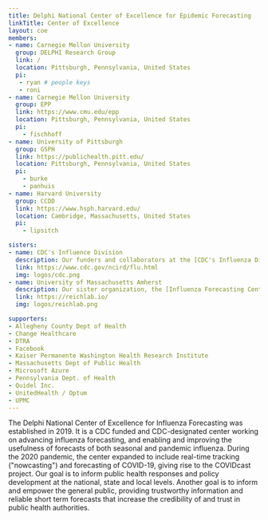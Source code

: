 ```yaml
---
title: Delphi National Center of Excellence for Epidemic Forecasting
linkTitle: Center of Excellence
layout: coe
members:
- name: Carnegie Mellon University
  group: DELPHI Research Group
  link: /
  location: Pittsburgh, Pennsylvania, United States
  pi:
   - ryan # people keys
   - roni
- name: Carnegie Mellon University
  group: EPP
  link: https://www.cmu.edu/epp
  location: Pittsburgh, Pennsylvania, United States
  pi:
    - fischhoff
- name: University of Pittsburgh
  group: GSPH
  link: https://publichealth.pitt.edu/
  location: Pittsburgh, Pennsylvania, United States
  pi:
    - burke
    - panhuis
- name: Harvard University
  group: CCDD
  link: https://www.hsph.harvard.edu/
  location: Cambridge, Massachusetts, United States
  pi:
    - lipsitch

sisters:
- name: CDC's Influence Division
  description: Our funders and collaborators at the [CDC's Influenza Division](https://www.cdc.gov/ncird/flu.html), specially the Influenza Applied Research & Modeling team at the [Epidemiology and Prevention branch](https://www.cdc.gov/hiv/dhap/eb/index.html).
  link: https://www.cdc.gov/ncird/flu.html
  img: logos/cdc.png
- name: University of Massachusetts Amherst
  description: Our sister organization, the [Influenza Forecasting Center of Excellence at UMass Amherst](https://reichlab.io/).
  link: https://reichlab.io/
  img: logos/reichlab.png

supporters:
- Allegheny County Dept of Health
- Change Healthcare
- DTRA
- Facebook
- Kaiser Permanente Washington Health Research Institute
- Massachusetts Dept of Public Health
- Microsoft Azure
- Pennsylvania Dept. of Health
- Quidel Inc.
- UnitedHealth / Optum
- UPMC
---
```


The Delphi National Center of Excellence for Influenza Forecasting was established in 2019. It is a CDC funded and CDC-designated center working on advancing influenza forecasting, and enabling and improving the usefulness of forecasts of both seasonal and pandemic influenza. During the 2020 pandemic, the center expanded to include real-time tracking ("nowcasting") and forecasting of COVID-19, giving rise to the COVIDcast project.  Our goal is to inform public health responses and policy development at the national, state and local levels. Another goal is to inform and empower the general public, providing trustworthy information and reliable short term forecasts that increase the credibility of and trust in public health authorities.
